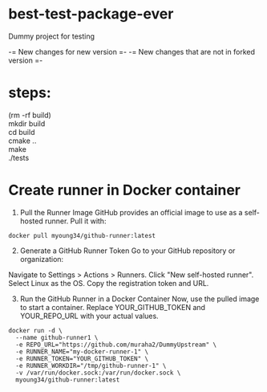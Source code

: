 # best-test-package-ever
Dummy project for testing

-= New changes for new version =-
-= New changes that are not in forked version =-

# steps:
(rm -rf build) \
mkdir build \
cd build \
cmake .. \
make \
./tests

# Create runner in Docker container

1. Pull the Runner Image
GitHub provides an official image to use as a self-hosted runner. Pull it with:

```
docker pull myoung34/github-runner:latest
```
2. Generate a GitHub Runner Token
Go to your GitHub repository or organization:

Navigate to Settings > Actions > Runners.
Click "New self-hosted runner".
Select Linux as the OS.
Copy the registration token and URL.

3. Run the GitHub Runner in a Docker Container
Now, use the pulled image to start a container. Replace YOUR_GITHUB_TOKEN and YOUR_REPO_URL with your actual values.

```
docker run -d \
  --name github-runner1 \
  -e REPO_URL="https://github.com/muraha2/DummyUpstream" \
  -e RUNNER_NAME="my-docker-runner-1" \
  -e RUNNER_TOKEN="YOUR_GITHUB_TOKEN" \
  -e RUNNER_WORKDIR="/tmp/github-runner-1" \
  -v /var/run/docker.sock:/var/run/docker.sock \
  myoung34/github-runner:latest
```
